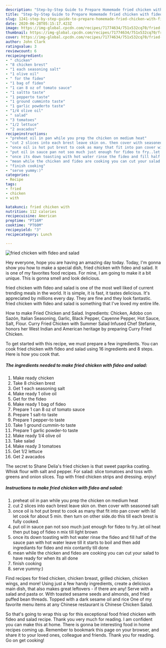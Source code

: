 ```yaml
---
description: "Step-by-Step Guide to Prepare Homemade fried chicken with fideo and salad"
title: "Step-by-Step Guide to Prepare Homemade fried chicken with fideo and salad"
slug: 1241-step-by-step-guide-to-prepare-homemade-fried-chicken-with-fideo-and-salad
date: 2020-06-28T05:15:17.423Z
image: https://img-global.cpcdn.com/recipes/71774634/751x532cq70/fried-chicken-with-fideo-and-salad-recipe-main-photo.jpg
thumbnail: https://img-global.cpcdn.com/recipes/71774634/751x532cq70/fried-chicken-with-fideo-and-salad-recipe-main-photo.jpg
cover: https://img-global.cpcdn.com/recipes/71774634/751x532cq70/fried-chicken-with-fideo-and-salad-recipe-main-photo.jpg
author: John Clark
ratingvalue: 3
reviewcount: 6
recipeingredient:
- " chicken"
- "8 chicken brest"
- "1 each seasoning salt"
- "1 olive oil"
- " for the fideo"
- "1 bag of fideo"
- "1 can 8 oz of tomato sauce"
- "1 saltto taste"
- "1 pepperto taste"
- "1 ground cumminto taste"
- "1 garlic powderto taste"
- "1/4 olive oil"
- " salad"
- "3 tomatoes"
- "1/2 lettuce"
- "2 avacados"
recipeinstructions:
- "preheat oil in pan while you prep the chicken on medium heat"
- "cut 2 slices into each brest leave skin on. then cover with seasoned salt"
- "once oil is hot put brest to cook as many that fit into pan cover with lid let cook for about 5 min. then turn on other side.do this till each brest is fully cooked."
- "put oil in sauce pan not soo much just enough for fideo to fry..let oil heat then put bag of fideo n mix till light brown"
- "once its down toasting with hot water rinse the fideo and fill half of the sauce pan with hot water leave till it starts to boil and then add ingrediants for fideo and mix contantly till done"
- "mean while the chicken and fideo are cooking you can cut your salad to have ready for when its all done"
- "finish cooking"
- "serve yummy:)"
categories:
- Recipe
tags:
- fried
- chicken
- with

katakunci: fried chicken with 
nutrition: 112 calories
recipecuisine: American
preptime: "PT16M"
cooktime: "PT60M"
recipeyield: "3"
recipecategory: Lunch

---
```



![fried chicken with fideo and salad](https://img-global.cpcdn.com/recipes/71774634/751x532cq70/fried-chicken-with-fideo-and-salad-recipe-main-photo.jpg)

Hey everyone, hope you are having an amazing day today. Today, I'm gonna show you how to make a special dish, fried chicken with fideo and salad. It is one of my favorites food recipes. For mine, I am going to make it a bit unique. This is gonna smell and look delicious.

fried chicken with fideo and salad is one of the most well liked of current trending meals in the world. It is simple, it is fast, it tastes delicious. It's appreciated by millions every day. They are fine and they look fantastic. fried chicken with fideo and salad is something that I've loved my entire life.

How to make Fried Chicken and Salad. Ingredients: Chicken, Adobo con Sazón, Italian Seasoning, Garlic, Black Pepper, Cayenne Pepper, Hot Sauce, Salt, Flour. Curry Fried Chicken with Summer Salad Infused Chef Stefanie, honors her West Indian and American heritage by preparing Curry Fried Chicken.


To get started with this recipe, we must prepare a few ingredients. You can cook fried chicken with fideo and salad using 16 ingredients and 8 steps. Here is how you cook that.

<!--inarticleads1-->

##### The ingredients needed to make fried chicken with fideo and salad:

1. Make ready  chicken
1. Take 8 chicken brest
1. Get 1 each seasoning salt
1. Make ready 1 olive oil
1. Get  for the fideo
1. Make ready 1 bag of fideo
1. Prepare 1 can 8 oz of tomato sauce
1. Prepare 1 salt-to taste
1. Prepare 1 pepper-to taste
1. Take 1 ground cummin-to taste
1. Prepare 1 garlic powder-to taste
1. Make ready 1/4 olive oil
1. Take  salad
1. Make ready 3 tomatoes
1. Get 1/2 lettuce
1. Get 2 avacados


The secret to Shane Delia&#39;s fried chicken is that sweet paprika coating. Whisk flour with salt and pepper. For salad: slice tomatoes and toss with greens and onion slices. Top with fried chicken strips and dressing. enjoy! 

<!--inarticleads2-->

##### Instructions to make fried chicken with fideo and salad:

1. preheat oil in pan while you prep the chicken on medium heat
1. cut 2 slices into each brest leave skin on. then cover with seasoned salt
1. once oil is hot put brest to cook as many that fit into pan cover with lid let cook for about 5 min. then turn on other side.do this till each brest is fully cooked.
1. put oil in sauce pan not soo much just enough for fideo to fry..let oil heat then put bag of fideo n mix till light brown
1. once its down toasting with hot water rinse the fideo and fill half of the sauce pan with hot water leave till it starts to boil and then add ingrediants for fideo and mix contantly till done
1. mean while the chicken and fideo are cooking you can cut your salad to have ready for when its all done
1. finish cooking
1. serve yummy:)


Find recipes for fried chicken, chicken breast, grilled chicken, chicken wings, and more! Using just a few handy ingredients, create a delicious main dish, that also makes great leftovers - if there are any! Serve with a salad and pasta or. With toasted sesame seeds and almonds, and fried puffed bean threads. Topped with a dark sesame oil and rice One of my favorite menu items at any Chinese restaurant is Chinese Chicken Salad. 

So that's going to wrap this up for this exceptional food fried chicken with fideo and salad recipe. Thank you very much for reading. I am confident you can make this at home. There is gonna be interesting food in home recipes coming up. Remember to bookmark this page on your browser, and share it to your loved ones, colleague and friends. Thank you for reading. Go on get cooking!
